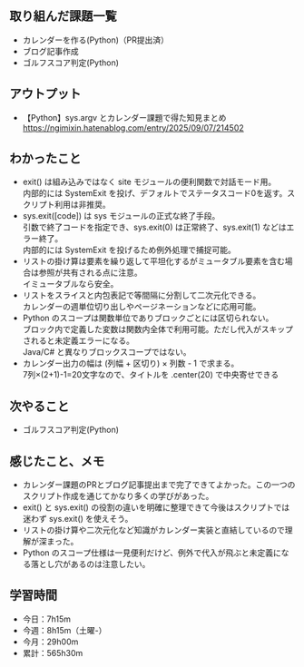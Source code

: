 ## 取り組んだ課題一覧
- カレンダーを作る(Python)（PR提出済）
- ブログ記事作成
- ゴルフスコア判定(Python)
## アウトプット
- 【Python】sys.argv とカレンダー課題で得た知見まとめ<br>
https://ngimixin.hatenablog.com/entry/2025/09/07/214502
## わかったこと
- exit() は組み込みではなく site モジュールの便利関数で対話モード用。<br>内部的には SystemExit を投げ、デフォルトでステータスコード0を返す。スクリプト利用は非推奨。
- sys.exit([code]) は sys モジュールの正式な終了手段。<br>引数で終了コードを指定でき、sys.exit(0) は正常終了、sys.exit(1) などはエラー終了。<br>内部的には SystemExit を投げるため例外処理で捕捉可能。
- リストの掛け算は要素を繰り返して平坦化するがミュータブル要素を含む場合は参照が共有される点に注意。<br>イミュータブルなら安全。
- リストをスライスと内包表記で等間隔に分割して二次元化できる。<br>    カレンダーの週単位切り出しやページネーションなどに応用可能。
- Python のスコープは関数単位でありブロックごとには区切られない。<br>ブロック内で定義した変数は関数内全体で利用可能。ただし代入がスキップされると未定義エラーになる。<br> Java/C# と異なりブロックスコープではない。
- カレンダー出力の幅は (列幅 + 区切り) × 列数 - 1 で求まる。<br>7列×(2+1)-1=20文字なので、タイトルを .center(20) で中央寄せできる
## 次やること
- ゴルフスコア判定(Python)
## 感じたこと、メモ
- カレンダー課題のPRとブログ記事提出まで完了できてよかった。この一つのスクリプト作成を通じてかなり多くの学びがあった。
- exit() と sys.exit() の役割の違いを明確に整理できて今後はスクリプトでは迷わず sys.exit() を使えそう。
- リストの掛け算や二次元化など知識がカレンダー実装と直結しているので理解が深まった。
- Python のスコープ仕様は一見便利だけど、例外で代入が飛ぶと未定義になる落とし穴があるのは注意したい。
## 学習時間
- 今日：7h15m
- 今週：8h15m（土曜-）
- 今月：29h00m
- 累計：565h30m